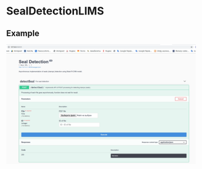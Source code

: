 # 
# SealDetectionLIMS

## Example
 ![alt text](https://github.com/GalymzhanAbdimanap/SealDetectionLIMS/blob/master/imgs/swagger.png)
